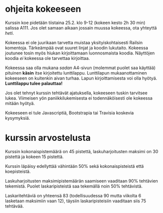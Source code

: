 # ohjeita kokeeseen

Kurssin koe pidetään tiistaina 25.2. klo 9-12 (kokeen kesto 2h 30 min) salissa A111. Jos olet samaan aikaan jossain muussa kokeessa, ota yhteyttä _heti_. 

Kokeessa ei ole juurikaan tarvetta muistaa yksityiskohtaisesti Railsin komentoja. Tärkeämpää ovat suuret linjat ja koodin lukutaito. Kokeessa joutunee tosin myös hiukan kirjoittamaan luonnosmaista koodia. Näyttöjen koodia _ei_ kokeessa ole tarvettaa kirjoittaa.

Kokeessa saa olla mukana _sadan_ A4-sivun (molemmat puolet saa käyttää) pituinen **käsin** itse kirjoitettu lunttilappu. Lunttilapun mukaanottaminen kokeeseen on kuitenkin aivan turhaa. Lapun kirjoittamisesta voi olla hyötyä. **Lunttilappu tulee palauttaa!** 

Jos olet tehnyt kurssin tehtävät ajatuksella, kokeeseen tuskin tarvitsee lukea. Viimeisen yön paniikkilukemisesta ei todennäköisesti ole kokeessa mitään hyötyä.

Kokeeseen ei tule Javascriptiä, Bootstrapia tai Travisia koskevia kysymyksiä.

# kurssin arvostelusta

Kurssin kokonaispistemäärä on 45 pistettä, laskuharjoitusten maksimi on 30 pistettä ja kokeen 15 pistettä. 

Kurssin läpäisy edellyttää vähintään 50% sekä kokonaispisteistä että koepisteistä. 

Laskuharjoitusten maksimipistemäärän saamiseen vaaditaan 90% tehtävien tekemistä. Puolet laskaripisteistä saa tekemällä noin 50% tehtävistä. 

Laskaritehtäviä on yhteensä 83 (todellisuudessa 90 mutta viikolta 6 lasketaan maksimiin vaan 12), täysiin laskaripisteisiin vaaditaan siis 75 tehtävää.


